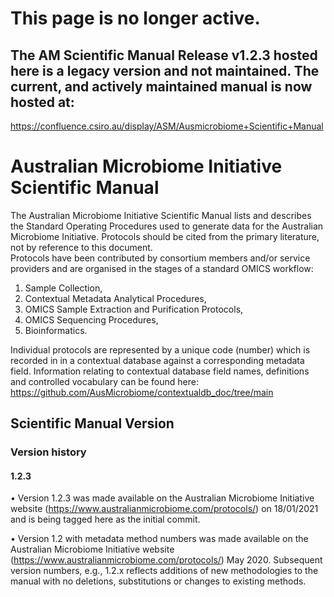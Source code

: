 # This page is no longer active. 
## The AM Scientific Manual Release v1.2.3 hosted here is a legacy version and not maintained. The current, and actively maintained manual is now hosted at:
https://confluence.csiro.au/display/ASM/Ausmicrobiome+Scientific+Manual

# Australian Microbiome Initiative Scientific Manual

The Australian Microbiome Initiative Scientific Manual lists and describes the Standard Operating Procedures used to generate data for the Australian Microbiome Initiative. Protocols should be cited from the primary literature, not by reference to this document.  
Protocols have been contributed by consortium members and/or service providers and are organised in the stages of a standard OMICS workflow: 
1.	Sample Collection, 
2.	Contextual Metadata Analytical Procedures, 
3.	OMICS Sample Extraction and Purification Protocols, 
4.	OMICS Sequencing Procedures, 
5.	Bioinformatics.

Individual protocols are represented by a unique code (number) which is recorded in in a contextual database against a corresponding metadata field.  Information relating to contextual database field names, definitions and controlled vocabulary can be found here:
https://github.com/AusMicrobiome/contextualdb_doc/tree/main 
 
 ## Scientific Manual Version
 
 ### Version history
 
 #### 1.2.3
 
• Version 1.2.3 was made available on the Australian Microbiome Initiative website (https://www.australianmicrobiome.com/protocols/) on 18/01/2021 and is being tagged here as the initial commit. 

•	Version 1.2 with metadata method numbers was made available on the Australian Microbiome Initiative website (https://www.australianmicrobiome.com/protocols/) May 2020. Subsequent version numbers, e.g., 1.2.x reflects additions of new methodologies to the manual with no deletions, substitutions or changes to existing methods. 
